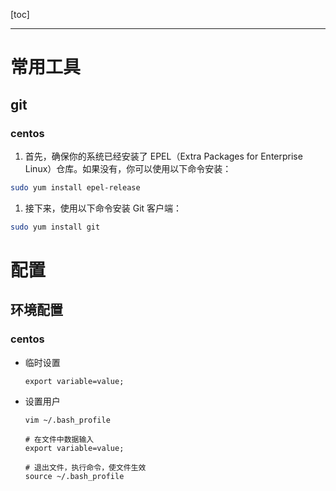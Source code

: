 [toc]

---

# 常用工具

## git

### centos

1. 首先，确保你的系统已经安装了 EPEL（Extra Packages for Enterprise Linux）仓库。如果没有，你可以使用以下命令安装：

```bash
sudo yum install epel-release
```

1. 接下来，使用以下命令安装 Git 客户端：

```bash
sudo yum install git
```





# 配置

## 环境配置

### centos

- 临时设置

  ```shell
  export variable=value;
  ```

- 设置用户

  ```shell
  vim ~/.bash_profile
  
  # 在文件中数据输入
  export variable=value;
  
  # 退出文件，执行命令，使文件生效
  source ~/.bash_profile
  ```

  

